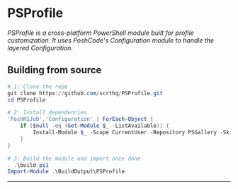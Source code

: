 # PSProfile

_PSProfile is a cross-platform PowerShell module built for profile customization. It uses PoshCode's Configuration module to handle the layered Configuration._

## Building from source

```powershell
# 1: Clone the repo
git clone https://github.com/scrthq/PSProfile.git
cd PSProfile

# 2: Install dependencies
'PoshRSJob','Configuration' | ForEach-Object {
    if ($null -eq (Get-Module $_ -ListAvailable)) {
        Install-Module $_ -Scope CurrentUser -Repository PSGallery -SkipPublisherCheck -AllowClobber
    }
}

# 3: Build the module and import once done
. .\build.ps1
Import-Module .\BuildOutput\PSProfile
```

***
